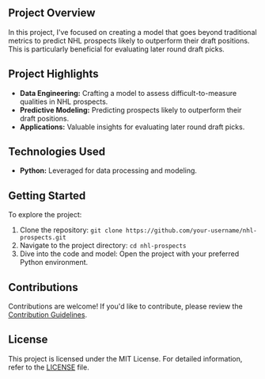 ## Project Overview

In this project, I've focused on creating a model that goes beyond traditional metrics to predict NHL prospects likely to outperform their draft positions. This is particularly beneficial for evaluating later round draft picks.

## Project Highlights

- **Data Engineering:** Crafting a model to assess difficult-to-measure qualities in NHL prospects.
- **Predictive Modeling:** Predicting prospects likely to outperform their draft positions.
- **Applications:** Valuable insights for evaluating later round draft picks.

## Technologies Used

- **Python:** Leveraged for data processing and modeling.

## Getting Started

To explore the project:

1. Clone the repository: `git clone https://github.com/your-username/nhl-prospects.git`
2. Navigate to the project directory: `cd nhl-prospects`
3. Dive into the code and model: Open the project with your preferred Python environment.

## Contributions

Contributions are welcome! If you'd like to contribute, please review the [Contribution Guidelines](CONTRIBUTING.md).

## License

This project is licensed under the MIT License. For detailed information, refer to the [LICENSE](LICENSE) file.
